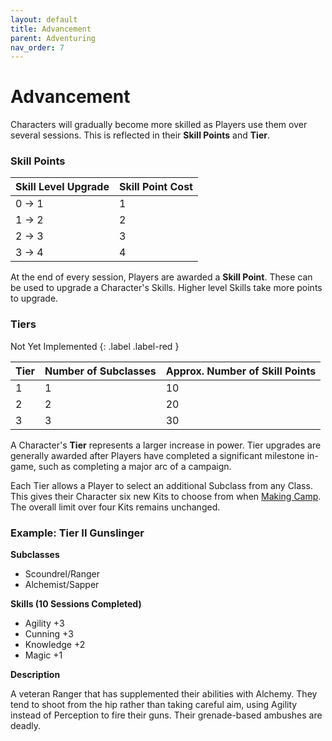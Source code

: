 ```yaml
---
layout: default
title: Advancement
parent: Adventuring
nav_order: 7
---
```


# Advancement

Characters will gradually become more skilled as Players use them over several sessions. This is reflected in their **Skill Points** and **Tier**.

### Skill Points

| Skill Level Upgrade | Skill Point Cost |
| ------------------- | ---------------- |
| 0 -> 1              | 1                |
| 1 -> 2              | 2                |
| 2 -> 3              | 3                |
| 3 -> 4              | 4                |

At the end of every session, Players are awarded a **Skill Point**. These can be used to upgrade a Character's Skills. Higher level Skills take more points to upgrade.

### Tiers

Not Yet Implemented
{: .label .label-red }

| Tier | Number of Subclasses | Approx. Number of Skill Points |
| ---- | -------------------- | ------------------------------ |
| 1    | 1                    | 10                             |
| 2    | 2                    | 20                             |
| 3    | 3                    | 30                             |

A Character's **Tier** represents a larger increase in power. Tier upgrades are generally awarded after Players have completed a significant milestone in-game, such as completing a major arc of a campaign.

Each Tier allows a Player to select an additional Subclass from any Class. This gives their Character six new Kits to choose from when [Making Camp](../../adventuring/exploration/index.md). The overall limit over four Kits remains unchanged.

### Example: Tier II Gunslinger

**Subclasses**

-   Scoundrel/Ranger
-   Alchemist/Sapper

**Skills (10 Sessions Completed)**

-   Agility +3
-   Cunning +3
-   Knowledge +2
-   Magic +1

**Description**

A veteran Ranger that has supplemented their abilities with Alchemy. They tend to shoot from the hip rather than taking careful aim, using Agility instead of Perception to fire their guns. Their grenade-based ambushes are deadly.
